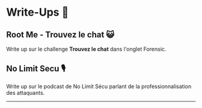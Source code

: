 # Write-Ups 📝

## Root Me - Trouvez le chat 😺

Write up sur le challenge **Trouvez le chat** dans l'onglet Forensic.

## No Limit Secu 🎙️

Write up sur le podcast de No Limit Sécu parlant de la professionnalisation des attaquants.

---